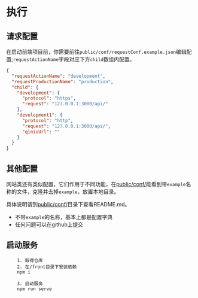 # 执行

## 请求配置
在启动前端项目前，你需要前往`public/conf/requestConf.example.json`编辑配置;`requestActionName`字段对应下方`child`数组内配置。

```json
{
  "requestActionName": "development",
  "requestProductionName": "production",
  "child": {
    "development": {
      "protocol": "https",
      "request": "127.0.0.1:3000/api/"
    },
    "development1": {
      "protocol": "http",
      "request": "127.0.0.1:3000/api/",
      "qiniuUrl": ""
    }
  }
}
```

## 其他配置

网站类还有类似配置，它们作用于不同功能，在[public/conf/](public/conf/)能看到带`example`名称的文件，克隆并去掉`example`，放置本地目录。

具体说明请到[public/conf/](public/conf/)目录下查看README.md。

* 不带`example`的名称，基本上都是配置字典
* 任何问题可以在github上提交

## 启动服务

```
    1. 取得仓库
    2. 在/front目录下安装依赖
    npm i

    3. 启动服务
    npm run serve
```